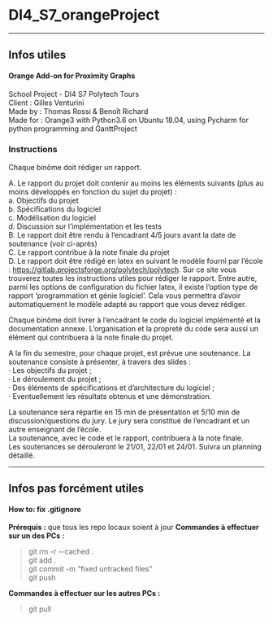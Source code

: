 DI4_S7_orangeProject
====================

----------
Infos utiles
-------------
#### Orange Add-on for Proximity Graphs
School Project - DI4 S7 Polytech Tours<br />
Client : Gilles Venturini<br />
Made by : Thomas Rossi & Benoît Richard<br />
Made for : Orange3 with Python3.6 on Ubuntu 18.04, using Pycharm for python programming and GanttProject

### Instructions
Chaque binôme doit rédiger un rapport.<br />

A.       Le rapport du projet doit contenir au moins les éléments suivants (plus au moins développés en fonction du sujet du projet) :<br />
  a.       Objectifs du projet<br />
  b.       Spécifications du logiciel<br />
  c.       Modélisation du logiciel<br />
  d.       Discussion sur l’implémentation et les tests<br />
B.       Le rapport doit être rendu à l’encadrant 4/5 jours avant la date de soutenance (voir ci-après)<br />
C.       Le rapport contribue à la note finale du projet<br />
D.       Le rapport doit être rédigé en latex en suivant le modèle fourni par l’école : https://gitlab.projectsforge.org/polytech/polytech. Sur ce site vous trouverez toutes les instructions utiles pour rédiger le rapport. Entre autre, parmi les options de configuration du fichier latex, il existe l’option type de rapport ‘programmation et génie logiciel’. Cela vous permettra d’avoir automatiquement le modèle adapté au rapport que vous devez rédiger.<br />

Chaque binôme doit livrer à l’encadrant le code du logiciel implémenté et la documentation annexe. L’organisation et la propreté du code sera aussi un élément qui contribuera à la note finale du projet.<br />

A la fin du semestre, pour chaque projet, est prévue une soutenance. La soutenance consiste à présenter, à travers des slides :<br />
· Les objectifs du projet ;<br />
· Le déroulement du projet ;<br />
· Des éléments de spécifications et d’architecture du logiciel ;<br />
· Eventuellement les résultats obtenus et une démonstration.<br />

La soutenance sera répartie en 15 min de présentation et 5/10 min de discussion/questions du jury. Le jury sera constitué de l’encadrant et un autre enseignant de l’école.<br />
La soutenance, avec le code et le rapport, contribuera à la note finale.<br />
Les soutenances se dérouleront le 21/01, 22/01 et 24/01. Suivra un planning détaillé.

----------
Infos pas forcément utiles
-------------
#### How to: fix .gitignore

**Prérequis :** que tous les repo locaux soient à jour
**Commandes à effectuer sur un des PCs :**
> git rm -r --cached .<br />
> git add .<br />
> git commit -m "fixed untracked files"<br />
> git push<br />

**Commandes à effectuer sur les autres PCs :**
> git pull
